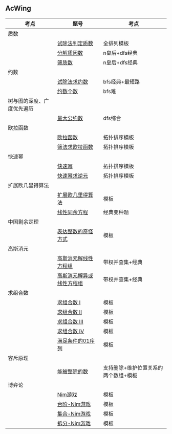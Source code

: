 ## AcWing

|考点|题号|考点|
|--|--|--|
|质数|
| |[试除法判定质数](https://github.com/Y-puyu/AcWing/blob/master/basic-algorithm/unit3-search-and-graph/full_array.cpp)|全排列模板|
| |[分解质因数](https://github.com/Y-puyu/AcWing/blob/master/basic-algorithm/unit3-search-and-graph/n_queen_problem.cpp)|n皇后+dfs经典|
| |[筛质数](https://github.com/Y-puyu/AcWing/blob/master/basic-algorithm/unit3-search-and-graph/n_queen_problem.cpp)|n皇后+dfs经典|
|约数|
| |[试除法求约数](https://github.com/Y-puyu/AcWing/blob/master/basic-algorithm/unit3-search-and-graph/maze.cpp)|bfs经典+最短路|
| |[约数个数](https://github.com/Y-puyu/AcWing/blob/master/basic-algorithm/unit3-search-and-graph/eight_digits.cpp)|bfs难|
|树与图的深度、广度优先遍历|
| |[最大公约数](https://github.com/Y-puyu/AcWing/blob/master/basic-algorithm/unit3-search-and-graph/center_of_gravity_of_the_tree.cpp)|dfs综合|
|欧拉函数|
| |[欧拉函数](https://github.com/Y-puyu/AcWing/blob/master/basic-algorithm/unit3-search-and-graph/topological_sequence.cpp)|拓扑排序模板|
| |[筛法求欧拉函数](https://github.com/Y-puyu/AcWing/blob/master/basic-algorithm/unit3-search-and-graph/topological_sequence.cpp)|拓扑排序模板|
|快速幂|
| |[快速幂](https://github.com/Y-puyu/AcWing/blob/master/basic-algorithm/unit3-search-and-graph/topological_sequence.cpp)|拓扑排序模板|
| |[快速幂求逆元](https://github.com/Y-puyu/AcWing/blob/master/basic-algorithm/unit3-search-and-graph/topological_sequence.cpp)|拓扑排序模板|
|扩展欧几里得算法|
| |[扩展欧几里得算法](https://github.com/Y-puyu/AcWing/blob/master/basic-algorithm/unit2-data-structure/trie.cpp)|模板|
| |[线性同余方程](https://github.com/Y-puyu/AcWing/blob/master/basic-algorithm/unit2-data-structure/largest_XOR_pair.cpp)|经典变种题|
|中国剩余定理|
| |[表达整数的奇怪方式](https://github.com/Y-puyu/AcWing/blob/master/basic-algorithm/unit2-data-structure/dsu.cpp)|模板|
|高斯消元|
| |[高斯消元解线性方程组](https://github.com/Y-puyu/AcWing/blob/master/basic-algorithm/unit2-data-structure/kmp.cpp)|带权并查集+经典|
| |[高斯消元解异或线性方程组](https://github.com/Y-puyu/AcWing/blob/master/basic-algorithm/unit2-data-structure/kmp.cpp)|带权并查集+经典|
|求组合数|
| |[求组合数 I](https://github.com/Y-puyu/AcWing/blob/master/basic-algorithm/unit2-data-structure/heap_sort.cpp)|模板|
| |[求组合数 II](https://github.com/Y-puyu/AcWing/blob/master/basic-algorithm/unit2-data-structure/heap_sort.cpp)|模板|
| |[求组合数 III](https://github.com/Y-puyu/AcWing/blob/master/basic-algorithm/unit2-data-structure/heap_sort.cpp)|模板|
| |[求组合数 IV](https://github.com/Y-puyu/AcWing/blob/master/basic-algorithm/unit2-data-structure/heap_sort.cpp)|模板|
| |[满足条件的01序列](https://github.com/Y-puyu/AcWing/blob/master/basic-algorithm/unit2-data-structure/heap_sort.cpp)|模板|
|容斥原理|
| |[能被整除的数](https://github.com/Y-puyu/AcWing/blob/master/basic-algorithm/unit2-data-structure/simulated_heap.cpp)|支持删除+维护位置关系的两个数组+模板|
|博弈论|
| |[Nim游戏](https://github.com/Y-puyu/AcWing/blob/master/basic-algorithm/unit2-data-structure/simulated_hash_table.cpp)|模板|
| |[台阶-Nim游戏](https://github.com/Y-puyu/AcWing/blob/master/basic-algorithm/unit2-data-structure/simulated_hash_table.cpp)|模板|
| |[集合-Nim游戏](https://github.com/Y-puyu/AcWing/blob/master/basic-algorithm/unit2-data-structure/simulated_hash_table.cpp)|模板|
| |[拆分-Nim游戏](https://github.com/Y-puyu/AcWing/blob/master/basic-algorithm/unit2-data-structure/simulated_hash_table.cpp)|模板|
